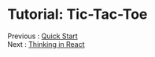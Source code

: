 # Tutorial: Tic-Tac-Toe


Previous : [Quick Start](./000-리액트%20Quick%20Start.md)  
Next : [Thinking in React](./002-리액트%20Thinking%20in%20React.md)